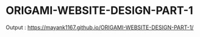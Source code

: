 # ORIGAMI-WEBSITE-DESIGN-PART-1
Output : https://mayank1167.github.io/ORIGAMI-WEBSITE-DESIGN-PART-1/

